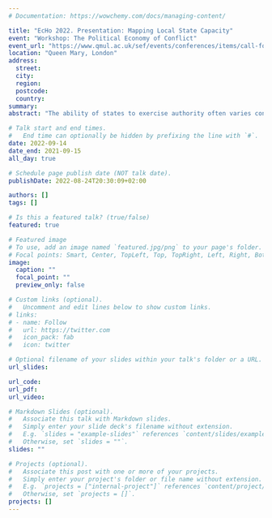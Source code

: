 ```yaml
---
# Documentation: https://wowchemy.com/docs/managing-content/

title: "EcHo 2022. Presentation: Mapping Local State Capacity"
event: "Workshop: The Political Economy of Conflict"
event_url: "https://www.qmul.ac.uk/sef/events/conferences/items/call-for-papers--workshop-on-conflict---september-2022.html"
location: "Queen Mary, London"
address:
  street:
  city:
  region:
  postcode:
  country:
summary:
abstract: "The ability of states to exercise authority often varies considerably within their borders; yet, the empirical literature on state capacity has typically relied on country-level indicators of state capacity. In this paper, we develop a measure of local state capacity for all five-kilometer grid cells across Sub-Saharan Africa. The measure builds on geocoded survey data on local state presence, which we predict and extrapolate in a machine learning model using readily available data on the costs and benefits of capacity building across space. We showcase the usefulness of measuring state capacity at a local level by employing the index as a moderating factor in the relationship between oil wealth and violent conflict and show that areas with higher levels of state capacity face lower risks of conflict outbreak due to exogenous oil wealth shocks."

# Talk start and end times.
#   End time can optionally be hidden by prefixing the line with `#`.
date: 2022-09-14
date_end: 2021-09-15
all_day: true

# Schedule page publish date (NOT talk date).
publishDate: 2022-08-24T20:30:09+02:00

authors: []
tags: []

# Is this a featured talk? (true/false)
featured: true

# Featured image
# To use, add an image named `featured.jpg/png` to your page's folder. 
# Focal points: Smart, Center, TopLeft, Top, TopRight, Left, Right, BottomLeft, Bottom, BottomRight.
image:
  caption: ""
  focal_point: ""
  preview_only: false

# Custom links (optional).
#   Uncomment and edit lines below to show custom links.
# links:
# - name: Follow
#   url: https://twitter.com
#   icon_pack: fab
#   icon: twitter

# Optional filename of your slides within your talk's folder or a URL.
url_slides:

url_code:
url_pdf:
url_video:

# Markdown Slides (optional).
#   Associate this talk with Markdown slides.
#   Simply enter your slide deck's filename without extension.
#   E.g. `slides = "example-slides"` references `content/slides/example-slides.md`.
#   Otherwise, set `slides = ""`.
slides: ""

# Projects (optional).
#   Associate this post with one or more of your projects.
#   Simply enter your project's folder or file name without extension.
#   E.g. `projects = ["internal-project"]` references `content/project/deep-learning/index.md`.
#   Otherwise, set `projects = []`.
projects: []
---
```


